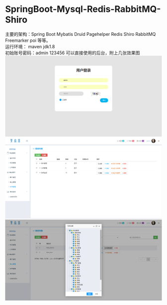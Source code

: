 # SpringBoot-Mysql-Redis-RabbitMQ-Shiro
主要的架构：Spring Boot  Mybatis Druid Pagehelper Redis Shiro RabbitMQ Freemarker poi 等等。</br>
运行环境： maven jdk1.8</br>
初始账号密码：admin 123456
可以直接使用的后台，附上几张效果图
![image](img/1.png)
![image](img/2.png)
![image](img/3.png)
